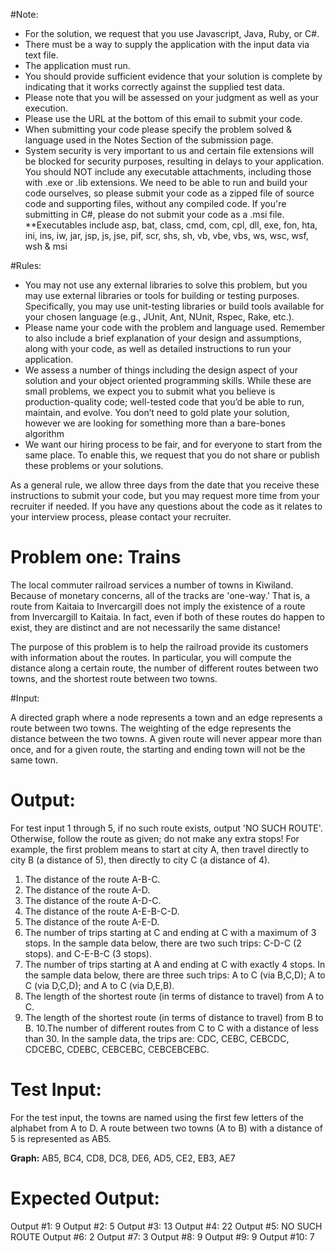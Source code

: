 #Note:

* For the solution, we request that you use Javascript, Java, Ruby, or C#.
* There must be a way to supply the application with the input data via text file.
* The application must run.
* You should provide sufficient evidence that your solution is complete by indicating that it works correctly against the supplied test data.
* Please note that you will be assessed on your judgment as well as your execution.
* Please use the URL at the bottom of this email to submit your code.
* When submitting your code please specify the problem solved & language used in the Notes Section of the submission page.
* System security is very important to us and certain file extensions will be blocked for security purposes, resulting in delays to your application. You should NOT include any executable attachments, including those with .exe or .lib extensions. We need to be able to run and build your code ourselves, so please submit your code as a zipped file of source code and supporting files, without any compiled code. If you're submitting in C#, please do not submit your code as a .msi file. **Executables include asp, bat, class, cmd, com, cpl, dll, exe, fon, hta, ini, ins, iw, jar, jsp, js, jse, pif, scr, shs, sh, vb, vbe, vbs, ws, wsc, wsf, wsh & msi

#Rules:

* You may not use any external libraries to solve this problem, but you may use external libraries or tools for building or testing purposes. Specifically, you may use unit-testing libraries or build tools available for your chosen language (e.g., JUnit, Ant, NUnit, Rspec, Rake, etc.).
* Please name your code with the problem and language used. Remember to also include a brief explanation of your design and assumptions, along with your code, as well as detailed instructions to run your application.
* We assess a number of things including the design aspect of your solution and your object oriented programming skills. While these are small problems, we expect you to submit what you believe is production-quality code; well-tested code that you’d be able to run, maintain, and evolve. You don’t need to gold plate your solution, however we are looking for something more than a bare-bones algorithm
* We want our hiring process to be fair, and for everyone to start from the same place. To enable this, we request that you do not share or publish these problems or your solutions.

As a general rule, we allow three days from the date that you receive these instructions to submit your code, but you may request more time from your recruiter if needed. If you have any questions about the code as it relates to your interview process, please contact your recruiter.

# Problem one: Trains

The local commuter railroad services a number of towns in Kiwiland.  Because of monetary concerns, all of the tracks are 'one-way.'  That is, a route from Kaitaia to Invercargill does not imply the existence of a route from Invercargill to Kaitaia.  In fact, even if both of these routes do happen to exist, they are distinct and are not necessarily the same distance!

The purpose of this problem is to help the railroad provide its customers with information about the routes.  In particular, you will compute the distance along a certain route, the number of different routes between two towns, and the shortest route between two towns.

#Input:

A directed graph where a node represents a town and an edge represents a route between two towns.  The weighting of the edge represents the distance between the two towns.  A given route will never appear more than once, and for a given route, the starting and ending town will not be the same town.

# Output:

For test input 1 through 5, if no such route exists, output 'NO SUCH ROUTE'.  Otherwise, follow the route as given; do not make any extra stops!  For example, the first problem means to start at city A, then travel directly to city B (a distance of 5), then directly to city C (a distance of 4).

1. The distance of the route A-B-C.
2. The distance of the route A-D.
3. The distance of the route A-D-C.
4. The distance of the route A-E-B-C-D.
5. The distance of the route A-E-D.
6. The number of trips starting at C and ending at C with a maximum of 3 stops.  In the sample data below, there are two such trips: C-D-C (2 stops). and C-E-B-C (3 stops).
7. The number of trips starting at A and ending at C with exactly 4 stops.  In the sample data below, there are three such trips: A to C (via B,C,D); A to C (via D,C,D); and A to C (via D,E,B).
8. The length of the shortest route (in terms of distance to travel) from A to C.
9. The length of the shortest route (in terms of distance to travel) from B to B.
10.The number of different routes from C to C with a distance of less than 30.  In the sample data, the trips are: CDC, CEBC, CEBCDC, CDCEBC, CDEBC, CEBCEBC, CEBCEBCEBC.

# Test Input:

For the test input, the towns are named using the first few letters of the alphabet from A to D.  A route between two towns (A to B) with a distance of 5 is represented as AB5.

__Graph:__ AB5, BC4, CD8, DC8, DE6, AD5, CE2, EB3, AE7

# Expected Output:

Output #1: 9
Output #2: 5
Output #3: 13
Output #4: 22
Output #5: NO SUCH ROUTE
Output #6: 2
Output #7: 3
Output #8: 9
Output #9: 9
Output #10: 7
